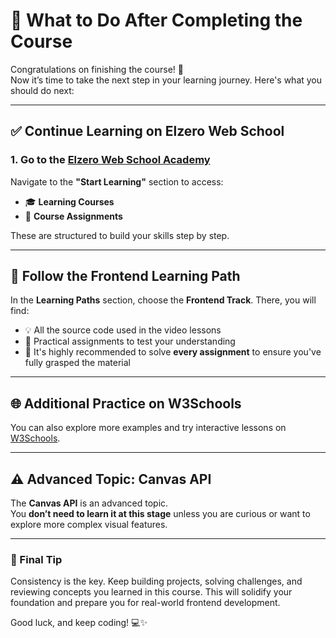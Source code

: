 # 📘 What to Do After Completing the Course

Congratulations on finishing the course! 🎉  
Now it’s time to take the next step in your learning journey. Here's what you should do next:

---

## ✅ Continue Learning on Elzero Web School

### 1. Go to the [Elzero Web School Academy](https://elzero.org/)

Navigate to the **"Start Learning"** section to access:

- 🎓 **Learning Courses**
- 📝 **Course Assignments**

These are structured to build your skills step by step.

---

## 🚀 Follow the Frontend Learning Path

In the **Learning Paths** section, choose the **Frontend Track**. There, you will find:

- 💡 All the source code used in the video lessons
- 🧠 Practical assignments to test your understanding
- 🧪 It's highly recommended to solve **every assignment** to ensure you've fully grasped the material

---

## 🌐 Additional Practice on W3Schools

You can also explore more examples and try interactive lessons on [W3Schools](https://www.w3schools.com/).

---

## ⚠️ Advanced Topic: Canvas API

The **Canvas API** is an advanced topic.  
You **don’t need to learn it at this stage** unless you are curious or want to explore more complex visual features.

---

### 📌 Final Tip

Consistency is the key. Keep building projects, solving challenges, and reviewing concepts you learned in this course. This will solidify your foundation and prepare you for real-world frontend development.

Good luck, and keep coding! 💻✨

